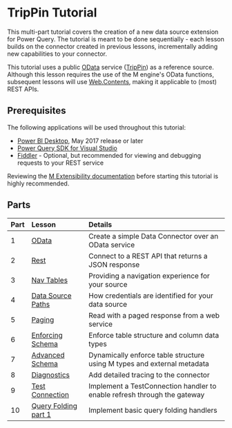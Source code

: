# TripPin Tutorial

This multi-part tutorial covers the creation of a new data source extension for Power Query. The tutorial is meant to be done sequentially - each lesson builds on the connector created in previous lessons, incrementally adding new capabilities to your connector.

This tutorial uses a public [OData](http://www.odata.org/documentation/) service ([TripPin](http://services.odata.org/v4/TripPinService/)) as a reference source. Although this lesson requires the use of the M engine's OData functions, subsequent lessons will use [Web.Contents](https://msdn.microsoft.com/en-us/library/mt260892.aspx), making it applicable to (most) REST APIs.

## Prerequisites

The following applications will be used throughout this tutorial:

* [Power BI Desktop](https://www.microsoft.com/en-us/download/details.aspx?id=45331), May 2017 release or later
* [Power Query SDK for Visual Studio](https://aka.ms/powerquerysdk)
* [Fiddler](http://www.telerik.com/fiddler) - Optional, but recommended for viewing and debugging requests to your REST service

Reviewing the [M Extensibility documentation](../../docs/m-extensions.md) before starting this tutorial is highly recommended.

## Parts

|Part|Lesson                               |Details|
|----|:------------------------------------|:----------------------------------------------------|
|1   |[OData](1-OData)                     |Create a simple Data Connector over an OData service |
|2   |[Rest](2-Rest)                       |Connect to a REST API that returns a JSON response   |
|3   |[Nav Tables](3-NavTables)            |Providing a navigation experience for your source    |
|4   |[Data Source Paths](4-Paths)         |How credentials are identified for your data source  |
|5   |[Paging](5-Paging)                   |Read with a paged response from a web service        |
|6   |[Enforcing Schema](6-Schema)         |Enforce table structure and column data types        |
|7   |[Advanced Schema](7-AdvancedSchema)  |Dynamically enforce table structure using M types and external metadata |
|8   |[Diagnostics](8-Diagnostics)         |Add detailed tracing to the connector                |
|9   |[Test Connection](9-TestConnection)  |Implement a TestConnection handler to enable refresh through the gateway |
|10  |[Query Folding part 1](10-TableView1)|Implement basic query folding handlers               |
